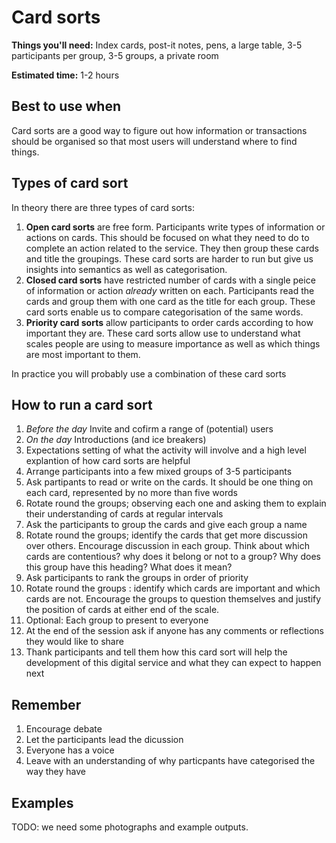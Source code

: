 # Card sorts

**Things you'll need:** Index cards, post-it notes, pens, a large table, 3-5 participants per group, 3-5 groups, a private room 

**Estimated time:** 1-2 hours

## Best to use when

Card sorts are a good way to figure out how information or transactions should be organised so that most users will understand where to find things.

## Types of card sort

In theory there are three types of card sorts:

1. **Open card sorts** are free form. Participants write types of information or actions on cards. This should be focused on what they need to do to complete an action related to the service. They then group these cards and title the groupings. These card sorts are harder to run but give us insights into semantics as well as categorisation.
2. **Closed card sorts** have restricted number of cards with a single peice of information or action *already* written on each. Participants read the cards and group them with one card as the title for each group. These card sorts enable us to compare categorisation of the same words. 
3. **Priority card sorts** allow participants to order cards according to how important they are. These card sorts allow use to understand what scales people are using to measure importance as well as which things are most important to them.

In practice you will probably use a combination of these card sorts

## How to run a card sort

1. *Before the day* Invite and cofirm a range of (potential) users 
2. *On the day* Introductions (and ice breakers)
3. Expectations setting of what the activity will involve and a high level explantion of how card sorts are helpful
4. Arrange participants into a few mixed groups of 3-5 participants
3. Ask partipants to read or write on the cards. It should be one thing on each card, represented by no more than five words
4. Rotate round the groups; observing each one and asking them to explain their understanding of cards at regular intervals
2. Ask the participants to group the cards and give each group a name
3. Rotate round the groups; identify the cards that get more discussion over others. Encourage discussion in each group. Think about which cards are contentious? why does it belong or not to a group? Why does this group have this heading? What does it mean?
4. Ask participants to rank the groups in order of priority
5. Rotate round the groups : identify which cards are important and which cards are not. Encourage the groups to question themselves and justify the position of cards at either end of the scale.
6. Optional: Each group to present to everyone
5. At the end of the session ask if anyone has any comments or reflections they would like to share
6. Thank participants and tell them how this card sort will help the development of this digital service and what they can expect to happen next

## Remember

1. Encourage debate
2. Let the participants lead the dicussion
3. Everyone has a voice
4. Leave with an understanding of why particpants have categorised the way they have

## Examples

TODO: we need some photographs and example outputs.
